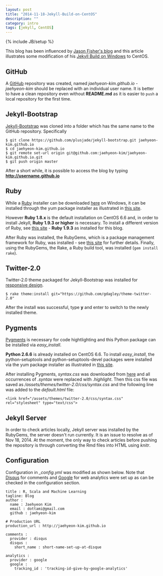```yaml
---
layout: post
title: "2014-11-18-Jekyll-Build-on-CentOS"
description: ""
category: intro
tags: [jekyll, CentOS]
---
```

{% include JB/setup %}

This blog has been influenced by [Jason Fisher's blog](http://jfisher-usgs.github.io/) and this article illustrates some modification of his [Jekyll Build on Windows](http://jfisher-usgs.github.io/lessons/2012/05/30/jekyll-build-on-windows/) to CentOS.

## GitHub

A [GitHub](https://github.com) repository was created, named _jaehyeon-kim.github.io_ - _jaehyeon-kim_ should be replaced with an individual user name. It is better to have a clean repository even without **README.md** as it is easier to `push` a local repository for the first time.

## Jekyll-Bootstrap

[Jekyll-Bootstrap](https://github.com/plusjade/jekyll-bootstrap/) was cloned into a folder which has the same name to the GitHub repository. Specifically

    $ git clone https://github.com/plusjade/jekyll-bootstrap.git jaehyeon-kim.github.io
    $ cd jaehyeon-kim.github.io
    $ git remote set-url origin git@github.com:jaehyeon-kim/jaehyeon-kim.github.io.git
    $ git push origin master

After a short while, it is possible to access the blog by typing **http://username.github.io**

## Ruby

While a [Ruby](http://www.ruby-lang.org/en/) installer can be downloaded [here](http://rubyinstaller.org/downloads) on Windows, it can be installed through the yum package installer as illustrated in [this site](https://www.digitalocean.com/community/tutorials/how-to-install-ruby-on-rails-on-centos-6). 

However **Ruby 1.8.x** is the default installation on CentOS 6.6 and, in order to install Jekyll, **Ruby 1.9.3 or higher** is necessary. To install a different version of Ruby, see [this site](http://tecadmin.net/install-ruby-1-9-3-or-multiple-ruby-verson-on-centos-6-3-using-rvm/) - **Ruby 1.9.3** as installed for this blog.

After Ruby was installed, the RubyGems, which is a package management framework for Ruby, was installed - see [this site](https://www.digitalocean.com/community/tutorials/how-to-install-ruby-on-rails-on-centos-6) for further details. Finally, using the RubyGems, the Rake, a Ruby build tool, was installed (`gem install rake`).

## Twitter-2.0

Twitter-2.0 theme packaged for Jekyll-Bootstrap was installed for [responsive design](http://twitter.github.com/bootstrap/scaffolding.html#responsive).

    $ rake theme:install git="https://github.com/gdagley/theme-twitter-2.0"

After the install was successful, type **y** and enter to switch to the newly installed theme.

## Pygments

[Pygments](http://pygments.org/) is necessary for code hightlighting and this Python package can be installed via *easy_install*.

**Python 2.6.6** is already installed on CentOS 6.6. To install *easy_install*, the python-setuptools and python-setuptools-devel packages were installed via the yum package installer as illustrated in [this site](http://www.question-defense.com/2009/03/16/install-easy_install-via-yum-on-linux-centos-server).

After installing Pygments, _syntax.css_ was downloaded from [here](http://pygments.org/demo/35195/?style=tango) and all occurrences of *.syntax* were replaced with *.highlight*. Then this css file was saved as */assets/themes/twitter-2.0/css/syntax.css* and the following line was added to the *default.html* file:

    <link href="/assets/themes/twitter-2.0/css/syntax.css" rel="stylesheet" type="text/css">

## Jekyll Server

In order to check articles locally, Jekyll server was installed by the RubyGems, the server doesn't run currently. It is an issue to resolve as of Nov 18, 2014. At the moment, the only way to check articles before pushing the repository is through converting the Rmd files into HTML using _knitr_.

## Configuration

Configuration in *_config.yml* was modified as shown below. Note that [Disqus](http://disqus.com) for comments and [Google](http://www.google.com/analytics/) for web analytics were set up as can be checked in the configuration section.

    title : R, Scala and Machine Learning
    tagline: Blog
    author :
      name : Jaehyeon Kim
      email : dottami@gmail.com
      github : jaehyeon-kim

    # Production URL
    production_url : http://jaehyeon-kim.github.io

    comments :
      provider : disqus
      disqus :
        short_name : short-name-set-up-at-disque

    analytics :
      provider : google
      google :
        tracking_id : 'tracking-id-give-by-google-analytics'
